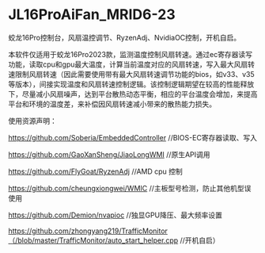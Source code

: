 # JL16ProAiFan_MRID6-23
 蛟龙16Pro控制台，风扇温控调节、RyzenAdj、NvidiaOC控制，开机自启。


本软件仅适用于蛟龙16Pro2023款，监测温度控制风扇转速。通过ec寄存器读写功能，读取cpu和gpu最大温度，计算当前温度对应的风扇转速，写入最大风扇转速限制风扇转速（因此需要使用带有最大风扇转速调节功能的bios，如v33、v35等版本），间接实现温度和风扇转速控制逻辑。该控制逻辑期望在较高的性能释放下，尽量减小风扇噪声，达到平台散热动态平衡，相应的平台温度会增加，来提高平台和环境的温度差，来补偿因风扇转速减小带来的散热能力损失。

使用资源声明：

https://github.com/Soberia/EmbeddedController  //BIOS-EC寄存器读取、写入

https://github.com/GaoXanSheng/JiaoLongWMI  //原生API调用

https://github.com/FlyGoat/RyzenAdj   //AMD cpu 控制

https://github.com/cheungxiongwei/WMIC  //主板型号检测，防止其他机型误使用

https://github.com/Demion/nvapioc  //独显GPU降压、最大频率设置

https://github.com/zhongyang219/TrafficMonitor（/blob/master/TrafficMonitor/auto_start_helper.cpp //开机自启）
